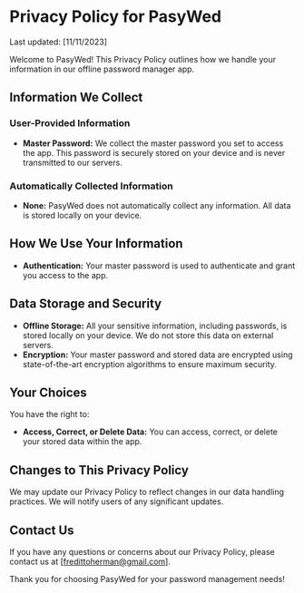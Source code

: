 # Privacy Policy for PasyWed

Last updated: [11/11/2023]

Welcome to PasyWed! This Privacy Policy outlines how we handle your information in our offline password manager app.

## Information We Collect

### User-Provided Information
- **Master Password:** We collect the master password you set to access the app. This password is securely stored on your device and is never transmitted to our servers.

### Automatically Collected Information
- **None:** PasyWed does not automatically collect any information. All data is stored locally on your device.

## How We Use Your Information

- **Authentication:** Your master password is used to authenticate and grant you access to the app.

## Data Storage and Security

- **Offline Storage:** All your sensitive information, including passwords, is stored locally on your device. We do not store this data on external servers.
- **Encryption:** Your master password and stored data are encrypted using state-of-the-art encryption algorithms to ensure maximum security.

## Your Choices

You have the right to:
- **Access, Correct, or Delete Data:** You can access, correct, or delete your stored data within the app.

## Changes to This Privacy Policy

We may update our Privacy Policy to reflect changes in our data handling practices. We will notify users of any significant updates.

## Contact Us

If you have any questions or concerns about our Privacy Policy, please contact us at [fredittoherman@gmail.com].

Thank you for choosing PasyWed for your password management needs!
